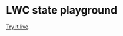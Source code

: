 # LWC state playground

[Try it live](https://stackblitz.com/~/github.com/divmain/lwc-state-playground).